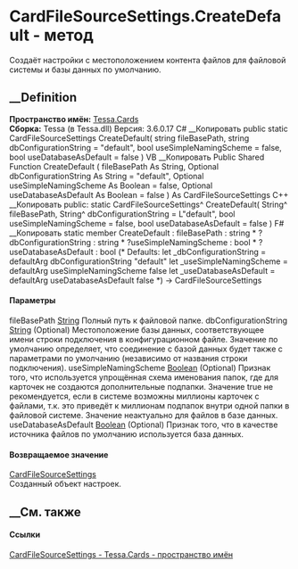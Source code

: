 # CardFileSourceSettings.CreateDefault - метод
Создаёт настройки с местоположением контента файлов для файловой системы и
базы данных по умолчанию.
## __Definition
 **Пространство имён:** [Tessa.Cards](N_Tessa_Cards.htm)  
 **Сборка:** Tessa (в Tessa.dll) Версия: 3.6.0.17
C# __Копировать
     public static CardFileSourceSettings CreateDefault(
    	string fileBasePath,
    	string dbConfigurationString = "default",
    	bool useSimpleNamingScheme = false,
    	bool useDatabaseAsDefault = false
    )
VB __Копировать
     Public Shared Function CreateDefault ( 
    	fileBasePath As String,
    	Optional dbConfigurationString As String = "default",
    	Optional useSimpleNamingScheme As Boolean = false,
    	Optional useDatabaseAsDefault As Boolean = false
    ) As CardFileSourceSettings
C++ __Копировать
     public:
    static CardFileSourceSettings^ CreateDefault(
    	String^ fileBasePath, 
    	String^ dbConfigurationString = L"default", 
    	bool useSimpleNamingScheme = false, 
    	bool useDatabaseAsDefault = false
    )
F# __Копировать
     static member CreateDefault : 
            fileBasePath : string * 
            ?dbConfigurationString : string * 
            ?useSimpleNamingScheme : bool * 
            ?useDatabaseAsDefault : bool 
    (* Defaults:
            let _dbConfigurationString = defaultArg dbConfigurationString "default"
            let _useSimpleNamingScheme = defaultArg useSimpleNamingScheme false
            let _useDatabaseAsDefault = defaultArg useDatabaseAsDefault false
    *)
    -> CardFileSourceSettings 
#### Параметры
fileBasePath [String](https://learn.microsoft.com/dotnet/api/system.string)
    Полный путь к файловой папке.
dbConfigurationString
[String](https://learn.microsoft.com/dotnet/api/system.string) (Optional)
     Местоположение базы данных, соответствующее имени строки подключения в конфигурационном файле. Значение по умолчанию определяет, что соединение с базой данных будет также с параметрами по умолчанию (независимо от названия строки подключения). 
useSimpleNamingScheme
[Boolean](https://learn.microsoft.com/dotnet/api/system.boolean) (Optional)
     Признак того, что используется упрощённая схема именования папок, где для карточек не создаются дополнительные подпапки. Значение true не рекомендуется, если в системе возможны миллионы карточек с файлами, т.к. это приведёт к миллионам подпапок внутри одной папки в файловой системе. Значение неактуально для файлов в базе данных. 
useDatabaseAsDefault
[Boolean](https://learn.microsoft.com/dotnet/api/system.boolean) (Optional)
    Признак того, что в качестве источника файлов по умолчанию используется база данных.
#### Возвращаемое значение
[CardFileSourceSettings](T_Tessa_Cards_CardFileSourceSettings.htm)  
Созданный объект настроек.
##  __См. также
#### Ссылки
[CardFileSourceSettings - ](T_Tessa_Cards_CardFileSourceSettings.htm)
[Tessa.Cards - пространство имён](N_Tessa_Cards.htm)

